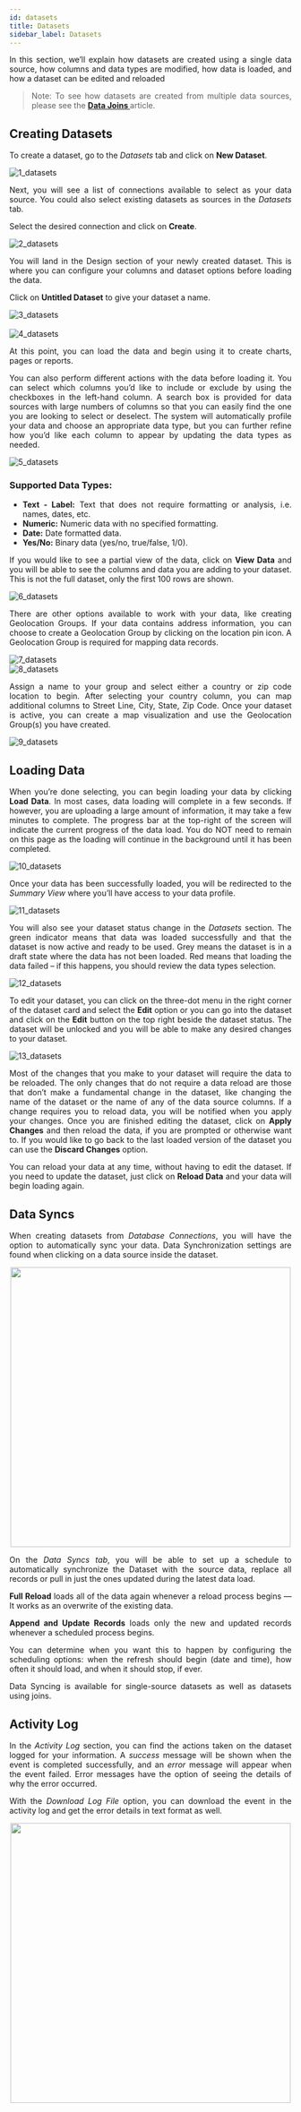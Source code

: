 ```yaml
---
id: datasets
title: Datasets
sidebar_label: Datasets
---
```


<div style="text-align: justify">

In this section, we’ll explain how datasets are created using a single data source, how columns and data types are modified, how data is loaded, and how a dataset can be edited and reloaded

> Note: To see how datasets are created from multiple data sources, please see the
 <a href="http://uidoc.qrvey.com.s3-website-us-east-1.amazonaws.com/docs/ui-docs/datasets/joins/#joins"> <strong> Data Joins  </strong> </a> article.


## Creating Datasets
To create a dataset, go to the *Datasets* tab and click on **New Dataset**. 

![1_datasets](https://s3.amazonaws.com/cdn.qrvey.com/documentation_assets/ui-docs/datasets/Datasets/1_Datasets.png#thumbnail-60)

Next, you will see a list of connections available to select as your data source. You could also select existing datasets as sources in the *Datasets* tab. 

Select the desired connection and click on **Create**. 

![2_datasets](https://s3.amazonaws.com/cdn.qrvey.com/documentation_assets/ui-docs/datasets/Datasets/2_Datasets.png#thumbnail)

You will land in the Design section of your newly created dataset. This is where you can configure your columns and dataset options before loading the data. 

Click on **Untitled Dataset** to give your dataset a name.

![3_datasets](https://s3.amazonaws.com/cdn.qrvey.com/documentation_assets/ui-docs/datasets/Datasets/3_Datasets.png#thumbnail)
<br> <br/>
![4_datasets](https://s3.amazonaws.com/cdn.qrvey.com/documentation_assets/ui-docs/datasets/Datasets/4_Datasets.png#thumbnail)

At this point, you can load the data and begin using it to create charts, pages or reports. 

You can also perform different actions with the data before loading it. You can select which columns you’d like to include or exclude by using the checkboxes in the left-hand column. A search box is provided for data sources with large numbers of columns so that you can easily find the one you are looking to select or deselect. The system will automatically profile your data and choose an appropriate data type, but you can further refine how you’d like each column to appear by updating the data types as needed.


![5_datasets](https://s3.amazonaws.com/cdn.qrvey.com/documentation_assets/ui-docs/datasets/Datasets/5_Datasets.png#thumbnail)

### Supported Data Types:
* **Text - Label:** Text that does not require formatting or analysis, i.e. names, dates, etc.
* **Numeric:** Numeric data with no specified formatting.
* **Date:** Date formatted data.
* **Yes/No:** Binary data (yes/no, true/false, 1/0).

If you would like to see a partial view of the data, click on **View Data** and you will be able to see the columns and data you are adding to your dataset. This is not the full dataset, only the first 100 rows are shown.

![6_datasets](https://s3.amazonaws.com/cdn.qrvey.com/documentation_assets/ui-docs/datasets/Datasets/6_Datasets.png#thumbnail)

There are other options available to work with your data, like creating Geolocation Groups. If your data contains address information, you can choose to create a Geolocation Group by clicking on the location pin icon. A Geolocation Group is required for mapping data records.

![7_datasets](https://s3.amazonaws.com/cdn.qrvey.com/documentation_assets/ui-docs/datasets/Datasets/7_Datasets.png#thumbnail-80)
<br/>
![8_datasets](https://s3.amazonaws.com/cdn.qrvey.com/documentation_assets/ui-docs/datasets/Datasets/8_Datasets.png#thumbnail-80)

Assign a name to your group and select either a country or zip code location to begin. After selecting your country column, you can map additional columns to Street Line, City, State, Zip Code. Once your dataset is active, you can create a map visualization and use the Geolocation Group(s) you have created. 

![9_datasets](https://s3.amazonaws.com/cdn.qrvey.com/documentation_assets/ui-docs/datasets/Datasets/9_Datasets.png#thumbnail-60)

## Loading Data
When you’re done selecting, you can begin loading your data by clicking **Load Data**. In most cases, data loading will complete in a few seconds. If however, you are uploading a large amount of information, it may take a few minutes to complete.
The progress bar at the top-right of the screen will indicate the current progress of the data load. You do NOT need to remain on this page as the loading will continue in the background until it has been completed.

![10_datasets](https://s3.amazonaws.com/cdn.qrvey.com/documentation_assets/ui-docs/datasets/Datasets/10_Datasets.png#thumbnail-60)

Once your data has been successfully loaded, you will be redirected to the *Summary View* where you’ll have access to your data profile. 

![11_datasets](https://s3.amazonaws.com/cdn.qrvey.com/documentation_assets/ui-docs/datasets/Datasets/11_Datasets.png#thumbnail)

You will also see your dataset status change in the *Datasets* section. The green indicator means that data was loaded successfully and that the dataset is now active and ready to be used. Grey means the dataset is in a draft state where the data has not been loaded. Red means that loading the data failed – if this happens, you should review the data types selection.  

![12_datasets](https://s3.amazonaws.com/cdn.qrvey.com/documentation_assets/ui-docs/datasets/Datasets/12_Datasets.png#thumbnail-80)

To edit your dataset, you can click on the three-dot menu in the right corner of the dataset card and select the **Edit** option or you can go into the dataset and click on the **Edit** button on the top right beside the dataset status. The dataset will be unlocked and you will be able to make any desired changes to your dataset. 

![13_datasets](https://s3.amazonaws.com/cdn.qrvey.com/documentation_assets/ui-docs/datasets/Datasets/13_Datasets.png#thumbnail)
 
Most of the changes that you make to your dataset will require the data to be reloaded. The only changes that do not require a data reload are those that don’t make a fundamental change in the dataset, like changing the name of the dataset or the name of any of the data source columns. If a change requires you to reload data, you will be notified when you apply your changes. Once you are finished editing the dataset, click on **Apply Changes** and then reload the data, if you are prompted or otherwise want to. 
If you would like to go back to the last loaded version of the dataset you can use the **Discard Changes** option.

You can reload your data at any time, without having to edit the dataset. If you need to update the dataset, just click on **Reload Data** and your data will begin loading again. 



## Data Syncs
When creating datasets from *Database Connections*, you will have the option to automatically sync your data. Data Synchronization settings are found when clicking on a data source inside the dataset. 

<div>
    <img src=" https://s3.amazonaws.com/cdn.qrvey.com/documentation_assets/ui-docs/datasets/Datasets/14_Datasets.png" style="margin:auto; display:block;" width="500" />
<div>


On the *Data Syncs tab*, you will be able to set up a schedule to automatically synchronize the Dataset with the source data, replace all records or pull in just the ones updated during the latest data load.   

**Full Reload** loads all of the data again whenever a reload process begins — It works as an overwrite of the existing data.   

**Append and Update Records** loads only the new and updated records whenever a scheduled process begins. 

You can determine when you want this to happen by configuring the scheduling options: when the refresh should begin (date and time), how often it should load, and when it should stop, if ever. 

Data Syncing is available for single-source datasets as well as datasets using joins. 


## Activity Log

In the *Activity Log* section, you can find the actions taken on the dataset logged for your information. A *success* message will be shown when the event is completed successfully, and an *error* message  will appear when the event failed. Error messages have the option of seeing the details of why the error occurred. 

With the *Download Log File* option, you can download the event in the activity log and get the error details in text format as well. 
<div>
    <img src="https://s3.amazonaws.com/cdn.qrvey.com/documentation_assets/ui-docs/datasets/Datasets/15_Datasets.png" style="margin:auto; display:block;" width="500" />
<div>




